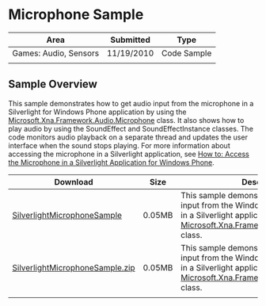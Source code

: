 # Microphone Sample

|Area|Submitted|Type|
|-|-|-|
Games: Audio, Sensors|11/19/2010|Code Sample
||||

## Sample Overview

This sample demonstrates how to get audio input from the microphone in a Silverlight for Windows Phone application by using the [Microsoft.Xna.Framework.Audio.Microphone](http://go.microsoft.com/fwlink/?LinkId=205806) class. It also shows how to play audio by using the SoundEffect and SoundEffectInstance classes. The code monitors audio playback on a separate thread and updates the user interface when the sound stops playing. For more information about accessing the microphone in a Silverlight application, see [How to: Access the Microphone in a Silverlight Application for Windows Phone](http://go.microsoft.com/fwlink/?LinkId=206663).

Download | Size | Description
---|---|---|
[SilverlightMicrophoneSample](https://github.com/simondarksidej/XNAGameStudio/tree/master/SamplesSilverlightMicrophoneSample) | 0.05MB | This sample demonstrates how to get audio input from the Windows Phone microphone in a Silverlight application by using the [Microsoft.Xna.Framework.Audio.Microphone](http://go.microsoft.com/fwlink/?LinkId=205806) class.
[SilverlightMicrophoneSample.zip](https://github.com/simondarksidej/XNAGameStudioZips/tree/master/SamplesSilverlightMicrophoneSample.zip) | 0.05MB | This sample demonstrates how to get audio input from the Windows Phone microphone in a Silverlight application by using the [Microsoft.Xna.Framework.Audio.Microphone](http://go.microsoft.com/fwlink/?LinkId=205806) class.
||||
